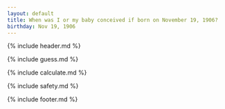 ```yaml
---
layout: default
title: When was I or my baby conceived if born on November 19, 1906?
birthday: Nov 19, 1906
---
```


{% include header.md %}

{% include guess.md %}

{% include calculate.md %}

{% include safety.md %}

{% include footer.md %}



